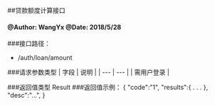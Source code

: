 ##贷款额度计算接口

#### @Author: WangYx @Date: 2018/5/28 

###接口路径：   
 * /auth/loan/amount
 
###请求参数类型
| 字段 | 说明 |
| ---  | --- |
| 需用户登录 |

###返回值类型
    Result
###返回值示例：
    {
        "code":"1",
        "results":{
            .
            .
            .
        },
        "desc":"...",
    }